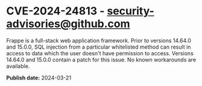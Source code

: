 # CVE-2024-24813 - security-advisories@github.com

Frappe is a full-stack web application framework. Prior to versions 14.64.0 and 15.0.0, SQL injection from a particular whitelisted method can result in access to data which the user doesn't have permission to access. Versions 14.64.0 and 15.0.0 contain a patch for this issue. No known workarounds are available.

**Publish date:** 2024-03-21
